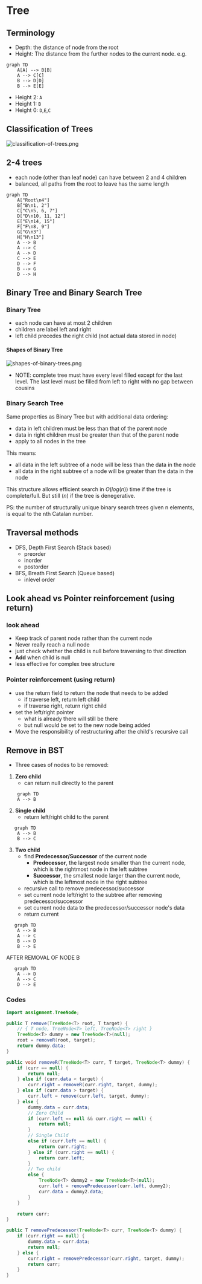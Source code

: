 # Tree

## Terminology

- Depth: the distance of node from the root
- Height: The distance from the further nodes to the current node. e.g.

```mermaid
graph TD
    A[A] --> B[B]
    A --> C[C]
    B --> D[D]
    B --> E[E]
```

- Height 2: `A`
- Height 1: `B`
- Height 0: `D`,`E`,`C`

## Classification of Trees

![classification-of-trees.png](resources/classification-of-trees.png)

## 2-4 trees

- each node (other than leaf node) can have between 2 and 4 children
- balanced, all paths from the root to leave has the same length

```mermaid
graph TD
    A["Root\n4"]
    B["B\n1, 2"]
    C["C\n5, 6, 7"]
    D["D\n10, 11, 12"]
    E["E\n14, 15"]
    F["F\n8, 9"]
    G["G\n3"]
    H["H\n13"]
    A --> B
    A --> C
    A --> D
    C --> E
    D --> F
    B --> G
    D --> H
```

## Binary Tree and Binary Search Tree

### Binary Tree

- each node can have at most 2 children
- children are label left and right
- left child precedes the right child (not actual data stored in node)

#### Shapes of Binary Tree

![shapes-of-binary-trees.png](resources/shapes-of-binary-trees.png)

- NOTE: complete tree must have every level filled except for the last level. The last level must be filled from left to
  right with no gap between cousins

### Binary Search Tree

Same properties as Binary Tree but with additional data ordering:

- data in left children must be less than that of the parent node
- data in right children must be greater than that of the parent node
- apply to all nodes in the tree

This means:

- all data in the left subtree of a node will be less than the data in the node
- all data in the right subtree of a node will be greater than the data in the node

This structure allows efficient search in $O(log(n))$ time if the tree is complete/full. But still $(n)$ if the tree is
denegerative.

PS: the number of structurally unique binary search trees given n elements, is equal to the nth Catalan number.

## Traversal methods

- DFS, Depth First Search (Stack based)
    - preorder
    - inorder
    - postorder
- BFS, Breath First Search (Queue based)
    - inlevel order

## Look ahead vs Pointer reinforcement (using return)

### look ahead

- Keep track of parent node rather than the current node
- Never really reach a null node
- just check whether the child is null before traversing to that direction
- **Add** when child is null
- less effective for complex tree structure

### Pointer reinforcement (using return)

- use the return field to return the node that needs to be added
    - if traverse left, return left child
    - if traverse right, return right child
- set the left/right pointer
    - what is already there will still be there
    - but null would be set to the new node being added
- Move the responsibility of restructuring after the child's recursive call

## Remove in BST

- Three cases of nodes to be removed:

1. **Zero child**
    - can return null directly to the parent

```mermaid
    graph TD
    A --> B
```

2. **Single child**
    - return left/right child to the parent

```mermaid
   graph TD
    A --> B
    B --> C
```

3. **Two child**
    - find **Predecessor/Successor** of the current node
        - **Predecessor**, the largest node smaller than the current node, which is the rightmost node in the left
          subtree
        - **Successor**, the smallest node larger than the current node, which is the leftmost node in the right subtree
    - recursive call to remove predecessor/successor
    - set current node left/right to the subtree after removing predecessor/successor
    - set current node data to the predecessor/successor node's data
    - return current

```mermaid
   graph TD
    A --> B
    A --> C
    B --> D
    B --> E
```

AFTER REMOVAL OF NODE B

```mermaid
   graph TD
    A --> D
    A --> C
    D --> E
```

### Codes

```java
import assignment.TreeNode;

public T remove(TreeNode<T> root, T target) {
    // { T node, TreeNode<T> left, TreeNode<T> right }
    TreeNode<T> dummy = new TreeNode<T>(null);
    root = removeR(root, target);
    return dummy.data;
}

public void removeR(TreeNode<T> curr, T target, TreeNode<T> dummy) {
    if (curr == null) {
        return null;
    } else if (curr.data < target) {
        curr.right = removeR(curr.right, target, dummy);
    } else if (curr.data > target) {
        curr.left = remove(curr.left, target, dummy);
    } else {
        dummy.data = curr.data;
        // Zero Child
        if (curr.left == null && curr.right == null) {
            return null;
        }
        // Single Child
        else if (curr.left == null) {
            return curr.right;
        } else if (curr.right == null) {
            return curr.left;
        }
        // Two child
        else {
            TreeNode<T> dummy2 = new TreeNode<T>(null);
            curr.left = removePredecessor(curr.left, dummy2);
            curr.data = dummy2.data;
        }
    }

    return curr;
}

public T removePredecessor(TreeNode<T> curr, TreeNode<T> dummy) {
    if (curr.right == null) {
        dummy.data = curr.data;
        return null;
    } else {
        curr.right = removePredecessor(curr.right, target, dummy);
        return curr;
    }
}


```